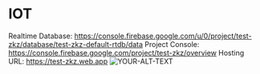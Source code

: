# IOT

Realtime Database: https://console.firebase.google.com/u/0/project/test-zkz/database/test-zkz-default-rtdb/data
Project Console: https://console.firebase.google.com/project/test-zkz/overview
Hosting URL: https://test-zkz.web.app
<picture>
 <source media="(prefers-color-scheme: dark)" srcset="YOUR-DARKMODE-IMAGE">
 <source media="(prefers-color-scheme: light)" srcset="YOUR-LIGHTMODE-IMAGE">
 <img alt="YOUR-ALT-TEXT" src="YOUR-DEFAULT-IMAGE">
</picture>

